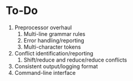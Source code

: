 # To-Do

1. Preprocessor overhaul
    1. Multi-line grammar rules
    2. Error handling/reporting
    3. Multi-character tokens
2. Conflict identification/reporting
    1. Shift/reduce and reduce/reduce conflicts
3. Consistent output/logging format
4. Command-line interface